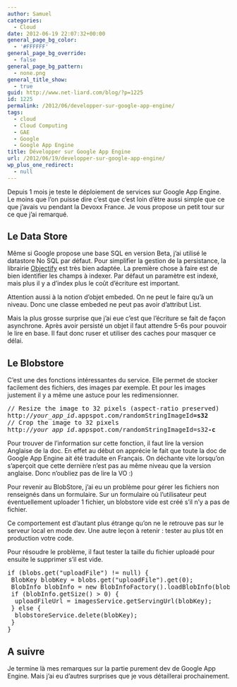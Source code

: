 ```yaml
---
author: Samuel
categories:
  - Cloud
date: 2012-06-19 22:07:32+00:00
general_page_bg_color:
  - '#FFFFFF'
general_page_bg_override:
  - false
general_page_bg_pattern:
  - none.png
general_title_show:
  - true
guid: http://www.net-liard.com/blog/?p=1225
id: 1225
permalink: /2012/06/developper-sur-google-app-engine/
tags:
  - cloud
  - Cloud Computing
  - GAE
  - Google
  - Google App Engine
title: Développer sur Google App Engine
url: /2012/06/19/developper-sur-google-app-engine/
wp_plus_one_redirect:
  - null
---
```


Depuis 1 mois je teste le déploiement de services sur Google App Engine. Le moins que l&#8217;on puisse dire c&#8217;est que c&#8217;est loin d&#8217;être aussi simple que ce que j&#8217;avais vu pendant la Devoxx France. Je vous propose un petit tour sur ce que j&#8217;ai remarqué.

## Le Data Store

Même si Google propose une base SQL en version Beta, j&#8217;ai utilisé le datastore No SQL par défaut. Pour simplifier la gestion de la persistance, la librairie [Objectify](http://code.google.com/p/objectify-appengine/) est très bien adaptée. La première chose à faire est de bien identifier les champs à indexer. Par défaut un paramètre est indexé, mais plus il y a d&#8217;index plus le coût d&#8217;écriture est important.

Attention aussi à la notion d&#8217;objet embeded. On ne peut le faire qu&#8217;à un niveau. Donc une classe embeded ne peut pas avoir d&#8217;attribut List.

Mais la plus grosse surprise que j&#8217;ai eue c&#8217;est que l&#8217;écriture se fait de façon asynchrone. Après avoir persisté un objet il faut attendre 5-6s pour pouvoir le lire en base. Il faut donc ruser et utiliser des caches pour masquer ce délai.

## Le Blobstore

C&#8217;est une des fonctions intéressantes du service. Elle permet de stocker facilement des fichiers, des images par exemple. Et pour les images justement il y a même une astuce pour les redimensionner.

<pre class="nogutter:nocontrols">// Resize the image to 32 pixels (aspect-ratio preserved)
http://<em>your_app_id</em>.appspot.com/randomStringImageId<strong>=s32</strong>
// Crop the image to 32 pixels
http://<em>your_app_id</em>.appspot.com/randomStringImageId=s32<strong>-c</strong></pre>

Pour trouver de l&#8217;information sur cette fonction, il faut lire la version Anglaise de la doc. En effet au début on apprécie le fait que toute la doc de Google App Engine ait été traduite en Français. On déchante vite lorsqu&#8217;on s&#8217;aperçoit que cette dernière n&#8217;est pas au même niveau que la version anglaise. Donc n&#8217;oubliez pas de lire la VO :)

Pour revenir au BlobStore, j&#8217;ai eu un problème pour gérer les fichiers non renseignés dans un formulaire. Sur un formulaire où l&#8217;utilisateur peut éventuellement uploader 1 fichier, un blobstore vide est créé s&#8217;il n&#8217;y a pas de fichier.

Ce comportement est d&#8217;autant plus étrange qu&#8217;on ne le retrouve pas sur le serveur local en mode dev. Une autre leçon à retenir : tester au plus tôt en production votre code.

Pour résoudre le problème, il faut tester la taille du fichier uploadé pour ensuite le supprimer s&#8217;il est vide.

<pre class="java:nogutter:nocontrols">if (blobs.get("uploadFile") != null) {
 BlobKey blobKey = blobs.get("uploadFile").get(0);
 BlobInfo blobInfo = new BlobInfoFactory().loadBlobInfo(blobKey);
 if (blobInfo.getSize() &gt; 0) {
  uploadFileUrl = imagesService.getServingUrl(blobKey);
 } else {
  blobstoreService.delete(blobKey);
 }
}</pre>

## A suivre

Je termine là mes remarques sur la partie purement dev de Google App Engine. Mais j&#8217;ai eu d&#8217;autres surprises que je vous détaillerai prochainement.